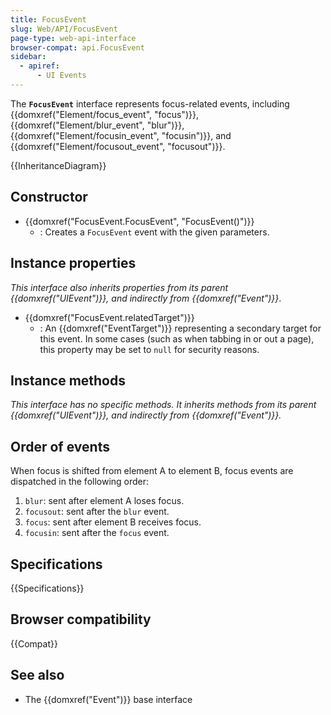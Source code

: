 ```yaml
---
title: FocusEvent
slug: Web/API/FocusEvent
page-type: web-api-interface
browser-compat: api.FocusEvent
sidebar:
  - apiref:
      - UI Events
---
```


The **`FocusEvent`** interface represents focus-related events, including {{domxref("Element/focus_event", "focus")}}, {{domxref("Element/blur_event", "blur")}}, {{domxref("Element/focusin_event", "focusin")}}, and {{domxref("Element/focusout_event", "focusout")}}.

{{InheritanceDiagram}}

## Constructor

- {{domxref("FocusEvent.FocusEvent", "FocusEvent()")}}
  - : Creates a `FocusEvent` event with the given parameters.

## Instance properties

_This interface also inherits properties from its parent {{domxref("UIEvent")}}, and indirectly from {{domxref("Event")}}_.

- {{domxref("FocusEvent.relatedTarget")}}
  - : An {{domxref("EventTarget")}} representing a secondary target for this event. In some cases (such as when tabbing in or out a page), this property may be set to `null` for security reasons.

## Instance methods

_This interface has no specific methods. It inherits methods from its parent {{domxref("UIEvent")}}, and indirectly from {{domxref("Event")}}._

## Order of events

When focus is shifted from element A to element B, focus events are dispatched in the following order:

1. `blur`: sent after element A loses focus.
2. `focusout`: sent after the `blur` event.
3. `focus`: sent after element B receives focus.
4. `focusin`: sent after the `focus` event.

## Specifications

{{Specifications}}

## Browser compatibility

{{Compat}}

## See also

- The {{domxref("Event")}} base interface
